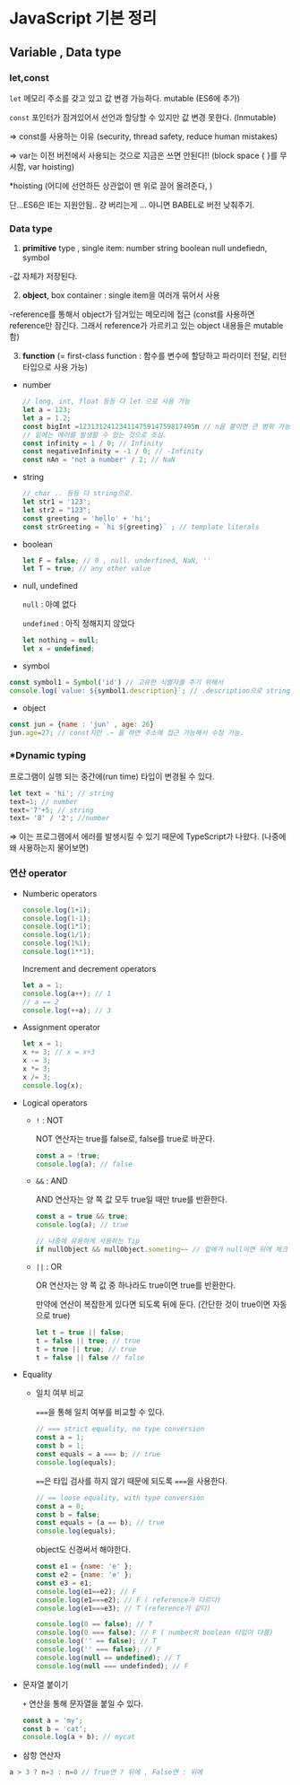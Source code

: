 # JavaScript 기본 정리

## Variable , Data type
### let,const

`let`  메모리 주소를 갖고 있고 값 변경 가능하다. mutable (ES6에 추가)

`const` 포인터가 잠겨있어서 선언과 할당할 수 있지만 값 변경 못한다. (Inmutable) 

⇒ const를 사용하는 이유 (security, thread safety, reduce human mistakes)

⇒ var는 이전 버전에서 사용되는 것으로 지금은 쓰면 안된다!! (block space { }를 무시함, var hoisting)

*hoisting (어디에 선언하든 상관없이 맨 위로 끌어 올려준다, )

단...ES6은 IE는 지원안됨.. 걍 버리는게 ... 아니면 BABEL로 버전 낮춰주기.

### Data type
1. **primitive** type , single item: number string boolean null undefiedn, symbol

-값 자체가 저장된다.

2. **object**, box container : single item을 여러개 묶어서 사용

-reference를 통해서 object가 담겨있는 메모리에 접근 (const를 사용하면 reference만 잠긴다. 그래서 reference가 가르키고 있는 object 내용들은 mutable함)

3. **function** (= first-class function : 함수를 변수에 할당하고 파라미터 전달, 리턴타입으로 사용 가능)

- number

    ```jsx
    // long, int, float 등등 다 let 으로 사용 가능
    let a = 123;
    let a = 1.2;
    const bigInt =12313124123411475914759817495n // n을 붙이면 큰 범위 가능. (단, 지원 되는 브라우저 잘 확인)
    // 밑에는 에러를 발생할 수 있는 것으로 조심.
    const infinity = 1 / 0; // Infinity
    const negativeInfinity = -1 / 0; // -Infinity
    const nAn = 'not a number' / 2; // NaN 
    ```

- string

    ```jsx
    // char .. 등등 다 string으로.
    let str1 = '123';
    let str2 = "123";
    const greeting = 'hello' + 'hi';
    const strGreeting = `hi ${greeting}` ; // template literals
    ```

- boolean

    ```jsx
    let F = false; // 0 , null. underfined, NaN, ''
    let T = true; // any other value
    ```

- null, undefined

    `null` : 아예 없다

    `undefined` : 아직 정해지지 않았다

    ```jsx
    let nothing = null;
    let x = undefined;
    ```

- symbol

```jsx
const symbol1 = Symbol('id') // 고유한 식별자를 주기 위해서
console.log(`value: ${symbol1.description}`; // .description으로 string 변환 해야함
```

- object

```jsx
const jun = {name : 'jun' , age: 26}
jun.age=27; // const지만 .~ 을 하면 주소에 접근 가능해서 수정 가능.
```

### *Dynamic typing

프로그램이 실행 되는 중간에(run time) 타입이 변경될 수 있다. 

```jsx
let text = 'hi'; // string
text=1; // number
text='7'+5; // string
text= '8' / '2'; //number
```

⇒ 이는 프로그램에서 에러를 발생시킬 수 있기 때문에 TypeScript가 나왔다. (나중에 왜 사용하는지 물어보면)

### 연산 operator

- Numberic operators

    ```jsx
    console.log(1+1);
    console.log(1-1);
    console.log(1*1);
    console.log(1/1);
    console.log(1%1);
    console.log(1**1);
    ```

    Increment and decrement operators

    ```jsx
    let a = 1;
    console.log(a++); // 1
    // a == 2
    console.log(++a); // 3
    ```

- Assignment operator

    ```jsx
    let x = 1;
    x += 3; // x = x+3
    x -= 3;
    x *= 3;
    x /= 3;
    console.log(x);
    ```

- Logical operators
    - `!` : NOT

        NOT 연산자는 true를 false로, false를 true로 바꾼다.

        ```jsx
        const a = !true;
        console.log(a); // false
        ```

    - `&&` : AND

        AND 연산자는 양 쪽 값 모두 true일 때만 true를 반환한다.

        ```jsx
        const a = true && true;
        console.log(a); // true

        // 나중에 유용하게 사용하는 Tip
        if nullObject && nullObject.someting~~ // 앞에가 null이면 뒤에 체크 안하고 바로 끝남
        ```

    - `||` : OR

        OR 연산자는 양 쪽 값 중 하나라도 true이면 true를 반환한다.

        만약에 연산이 복잡한게 있다면 되도록 뒤에 둔다. (간단한 것이 true이면 자동으로 true)

        ```jsx
        let t = true || false;
        t = false || true; // true
        t = true || true; // true
        t = false || false // false
        ```


- Equality
    - 일치 여부 비교

        `===`을 통해 일치 여부를 비교할 수 있다.

        ```jsx
        // === strict equality, no type conversion
        const a = 1;
        const b = 1;
        const equals = a === b; // true
        console.log(equals);
        ```

        `==`은 타입 검사를 하지 않기 때문에 되도록 `===`을 사용한다.

        ```jsx
        // == loose equality, with type conversion
        const a = 0;
        const b = false;
        const equals = (a == b); // true
        console.log(equals);
        ```

        object도 신경써서 해야한다.

        ```jsx
        const e1 = {name: 'e' };
        const e2 = {name: 'e' };
        const e3 = e1;
        console.log(e1==e2); // F
        console.log(e1===e2); // F ( reference가 다르다)
        console.log(e1===e3); // T (reference가 같다)
        ```

        ```jsx
        console.log(0 == false); // T
        console.log(0 === false); // F ( number와 boolean 타입이 다름)
        console.log('' == false); // T
        console.log('' === false); // F
        console.log(null == undefined); // T
        console.log(null === undefinded); // F
        ```

- 문자열 붙이기

    `+` 연산을 통해 문자열을 붙일 수 있다.

    ```jsx
    const a = 'my';
    const b = 'cat';
    console.log(a + b); // mycat
    ```

- 삼항 연산자

```jsx
a > 3 ? n=3 : n=0 // True면 ? 뒤에 , False면 : 뒤에
```
